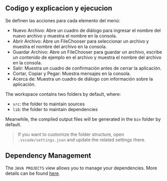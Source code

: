 ## Codigo y explicacion y ejecucion

Se definen las acciones para cada elemento del menú:

- Nuevo Archivo: Abre un cuadro de diálogo para ingresar el nombre del nuevo archivo y muestra el nombre en la consola.
- Abrir Archivo: Abre un FileChooser para seleccionar un archivo y muestra el nombre del archivo en la consola.
- Guardar Archivo: Abre un FileChooser para guardar un archivo, escribe un contenido de ejemplo en el archivo y muestra el nombre del archivo en la consola.
- Salir: Muestra un cuadro de confirmación antes de cerrar la aplicación.
- Cortar, Copiar y Pegar: Muestra mensajes en la consola.
- Acerca de: Muestra un cuadro de diálogo con información sobre la aplicación.

The workspace contains two folders by default, where:

- `src`: the folder to maintain sources
- `lib`: the folder to maintain dependencies

Meanwhile, the compiled output files will be generated in the `bin` folder by default.

> If you want to customize the folder structure, open `.vscode/settings.json` and update the related settings there.

## Dependency Management

The `JAVA PROJECTS` view allows you to manage your dependencies. More details can be found [here](https://github.com/microsoft/vscode-java-dependency#manage-dependencies).

